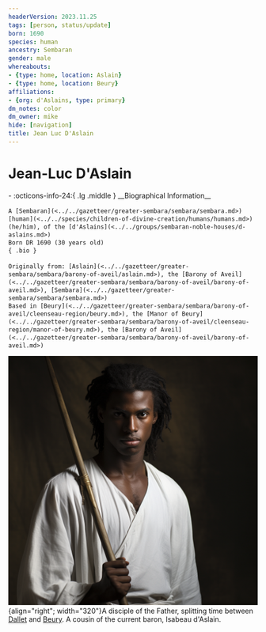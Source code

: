 ```yaml
---
headerVersion: 2023.11.25
tags: [person, status/update]
born: 1690
species: human
ancestry: Sembaran
gender: male
whereabouts:
- {type: home, location: Aslain}
- {type: home, location: Beury}
affiliations:
- {org: d'Aslains, type: primary}
dm_notes: color
dm_owner: mike
hide: [navigation]
title: Jean Luc D'Aslain
---
```

# Jean-Luc D'Aslain
<div class="grid cards ext-narrow-margin ext-one-column" markdown>
- :octicons-info-24:{ .lg .middle } __Biographical Information__

    A [Sembaran](<../../gazetteer/greater-sembara/sembara/sembara.md>) [human](<../../species/children-of-divine-creation/humans/humans.md>) (he/him), of the [d'Aslains](<../../groups/sembaran-noble-houses/d-aslains.md>)  
    Born DR 1690 (30 years old)  
    { .bio }

    Originally from: [Aslain](<../../gazetteer/greater-sembara/sembara/barony-of-aveil/aslain.md>), the [Barony of Aveil](<../../gazetteer/greater-sembara/sembara/barony-of-aveil/barony-of-aveil.md>), [Sembara](<../../gazetteer/greater-sembara/sembara/sembara.md>)
    Based in [Beury](<../../gazetteer/greater-sembara/sembara/barony-of-aveil/cleenseau-region/beury.md>), the [Manor of Beury](<../../gazetteer/greater-sembara/sembara/barony-of-aveil/cleenseau-region/manor-of-beury.md>), the [Barony of Aveil](<../../gazetteer/greater-sembara/sembara/barony-of-aveil/barony-of-aveil.md>)
</div>


![Jean Luc D Aslain](../../assets/jean-luc-d-aslain.png){align="right"; width="320"}A disciple of the Father, splitting time between [Dallet](<../../gazetteer/greater-sembara/sembara/barony-of-aveil/dallet.md>) and [Beury](<../../gazetteer/greater-sembara/sembara/barony-of-aveil/cleenseau-region/beury.md>). A cousin of the current baron, Isabeau d'Aslain.

